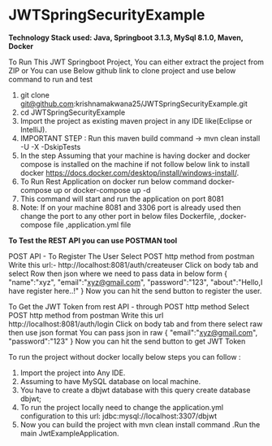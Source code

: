# JWTSpringSecurityExample
**Technology Stack used: Java, Springboot 3.1.3, MySql 8.1.0, Maven, Docker**

To Run This JWT Springboot Project, You can either extract the project from ZIP or You can use Below github link to clone project and use below command to run and test

1. git clone git@github.com:krishnamakwana25/JWTSpringSecurityExample.git
2. cd JWTSpringSecurityExample
3. Import the project as existing maven project in any IDE like(Eclipse or IntelliJ).
4. IMPORTANT STEP : Run this maven build command -> mvn clean install -U -X -DskipTests
5. In the step Assuming that your machine is having docker and docker compose is installed on the machine if not follow below link to install docker https://docs.docker.com/desktop/install/windows-install/.
6. To Run Rest Application on docker run below command
    docker-compose up
    or
    docker-compose up -d
7.  This command will start and run the application on port 8081
8.  Note: If on your machine 8081 and 3306 port is already used then change the port to any other port in below files Dockerfile, ,docker-compose file ,application.yml file



**To Test the REST API you can use POSTMAN tool**

POST API - To Register The User
Select POST http method from postman
Write this url:- http://localhost:8081/auth/createuser
Click on body tab and select Row then json
  where we need to pass data in below form
    {
    "name":"xyz",
    "email":"xyz@gmail.com",
    "password":"123",
    "about":"Hello,I have register here..!"
}
Now you can hit the send button to register the user.

To Get the JWT Token from rest API - through POST http method
Select POST http method from postman
Write this url http://localhost:8081/auth/login
Click on body tab and from there select raw then use json format
You can pass json in raw {
    "email":"xyz@gmail.com",
    "password":"123"
}
Now you can hit the send button to get JWT Token 

To run the project without docker locally below steps you can follow :

1. Import the project into Any IDE.
2. Assuming to have MySQL database on local machine.
3. You have to create a dbjwt database with this query create database dbjwt;
4. To run the project locally need to change the application.yml configuration to this url: jdbc:mysql://localhost:3307/dbjwt
5. Now you can build the project with mvn clean install command .Run the main JwtExampleApplication.

